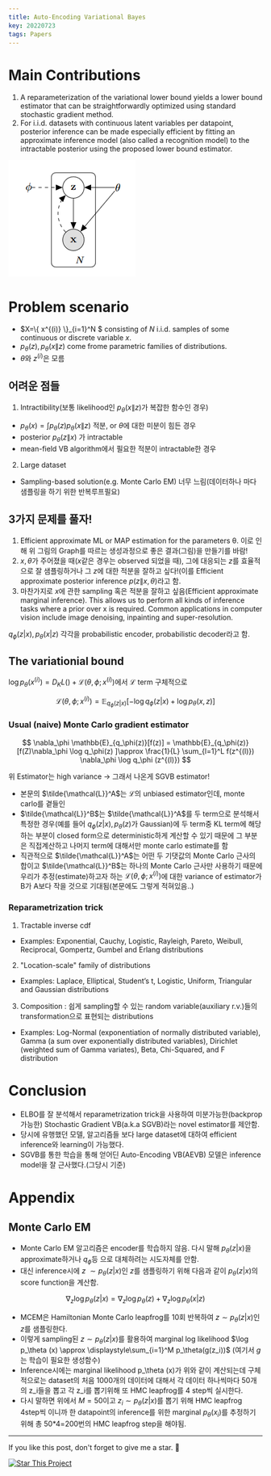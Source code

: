 ```yaml
---
title: Auto-Encoding Variational Bayes
key: 20220723
tags: Papers
---
```


# Main Contributions
1. A reparameterization of the variational lower bound yields a lower bound estimator that can be straightforwardly optimized using standard stochastic gradient method.
2. For i.i.d. datasets with continuous latent variables per datapoint, posterior inference can be made especially efficient by fitting an approximate inference model (also called a recognition model) to the intractable posterior using the proposed lower bound estimator.

![vae_graph](/assets/vae_graph.png)

# Problem scenario

- $X=\\{ x^{(i)} \\}_{i=1}^N $ consisting of $N$ i.i.d. samples of some continuous or discrete variable $x$.
- $p_\theta(z), p_\theta(x\|z)$ come frome parametric families of distributions.
- $\theta$와 $z^{(i)}$은 모름
 
## 어려운 점들
1. Intractibility(보통 likelihood인 $p_\theta(x\|z)$가 복잡한 함수인 경우)
  - $p_\theta(x)=\int p_\theta(z)p_\theta(x\|z)$ 적분, or $\theta$에 대한 미분이 힘든 경우
  - posterior $p_\theta(z\|x)$ 가 intractable
  - mean-field VB algorithm에서 필요한 적분이 intractable한 경우
2. Large dataset
  - Sampling-based solution(e.g. Monte Carlo EM) 너무 느림(데이터하나 마다 샘플링을 하기 위한 반복루프필요)

## 3가지 문제를 풀자!

1. Efficient approximate ML or MAP estimation for the parameters θ. 이로 인해 위 그림의 Graph를 따르는 생성과정으로 좋은 결과(그림)을 만들기를 바람!
2. $x, \theta$가 주어졌을 때($x$같은 경우는 observed 되었을 때), 그에 대응되는 $z$를 효율적으로 잘 샘플링하거나 그 $z$에 대한 적분을 잘하고 싶다!(이를 Efficient approximate posterior inference $p(z\|x,\theta)$라고 함.
3. 마찬가지로 $x$에 관한 sampling 혹은 적분을 잘하고 싶음(Efficient approximate marginal inference). This allows us to perform all kinds of inference tasks where a prior over x is required. Common applications in computer vision include image denoising, inpainting and super-resolution.

$q_\phi(z\lvert x), p_\theta(x\lvert z)$ 각각을 probabilistic encoder, probabilistic decoder라고 함.

## The variationial bound

$\log p_\theta(x^{(i)}) = D_KL()+\mathcal{L}(\theta,\phi;x^{(i)})$에서 $\mathcal{L}$ term
구체적으로

$$
\mathcal{L}(\theta,\phi;x^{(i)}) = \mathbb{E}_{q_\phi(z\lvert x)}[ -\log q_\phi(z\lvert x) + \log p_\theta(x,z) ]
$$

### Usual (naive) Monte Carlo gradient estimator

$$
\nabla_\phi \mathbb{E}_{q_\phi(z)}[f(z)] = \mathbb{E}_{q_\phi(z)}[f(Z)\nabla_\phi \log q_\phi(z) ]\approx \frac{1}{L} \sum_{l=1}^L f(z^{(l)}) \nabla_\phi \log q_\phi (z^{(l)}) 
$$

위 Estimator는 high variance -> 그래서 나온게 SGVB estimator!

- 본문의 $\tilde{\mathcal{L}}^A$는 $\mathcal{L}$의 unbiased estimator인데, monte carlo를 곁들인
- $\tilde{\mathcal{L}}^B$는 $\tilde{\mathcal{L}}^A$를 두 term으로 분석해서 특정한 경우(예를 들어 $q_\phi(z\lvert x), p_\theta(z)$가 Gaussian)에 두 term중 KL term에 해당하는 부분이 closed form으로 deterministic하게 계산할 수 있기 때문에 그 부분은 직접계산하고 나머지 term에 대해서만 monte carlo estimate를 함
- 직관적으로 $\tilde{\mathcal{L}}^A$는 어떤 두 기댓값의 Monte Carlo 근사의 합이고 $\tilde{\mathcal{L}}^B$는 하나의 Monte Carlo 근사만 사용하기 때문에 우리가 추정(estimate)하고자 하는 $\mathcal{L}(\theta,\phi;x^{(i)})$에 대한 variance of estimator가 B가 A보다 작을 것으로 기대됨(본문에도 그렇게 적혀있음..)

### Reparametrization trick

1. Tractable inverse cdf 
  - Examples: Exponential, Cauchy, Logistic, Rayleigh, Pareto, Weibull, Reciprocal, Gompertz, Gumbel and Erlang distributions
2. "Location-scale" family of distributions
  - Examples: Laplace, Elliptical, Student’s t, Logistic, Uniform, Triangular and Gaussian distributions
3. Composition : 쉽게 sampling할 수 있는 random variable(auxiliary r.v.)들의 transformation으로 표현되는 distributions
  - Examples: Log-Normal (exponentiation of normally distributed variable), Gamma (a sum over exponentially distributed variables), Dirichlet (weighted
sum of Gamma variates), Beta, Chi-Squared, and F distribution




# Conclusion

- ELBO를 잘 분석해서 reparametrization trick을 사용하여 미분가능한(backprop가능한) Stochastic Gradient VB(a.k.a SGVB)라는 novel estimator를 제안함.
- 당시에 유행했던 모델, 알고리즘들 보다 large dataset에 대하여 efficient inference와 learning이 가능했다.
- SGVB를 통한 학습을 통해 얻어딘 Auto-Encoding VB(AEVB) 모델은 inference model을 잘 근사했다.(그당시 기준)

# Appendix

## Monte Carlo EM

- Monte Carlo EM 알고리즘은 encoder를 학습하지 않음. 다시 말해 $p_\theta(z\lvert x)$을 approximate하거나 $q_\phi$등 으로 대체하려는 시도자체를 안함.
- 대신 inference시에 $z~\sim p_\theta(z\lvert x)$인 $z$를 샘플링하기 위해 다음과 같이 $p_\theta(z\lvert x)$의 score function을 계산함.

$$
\nabla_z\log p_\theta(z\lvert x) = \nabla_z \log p_\theta(z) + \nabla_z \log p_\theta (x\lvert z)
$$

- MCEM은 Hamiltonian Monte Carlo leapfrog를 10회 반복하여 $z\sim p_\theta(z\lvert x)$인 $z$를 샘플링한다.
- 이렇게 sampling된 $z\sim p_\theta(z\lvert x)$를 활용하여 marginal log likelihood $\log p_\theta (x) \approx \displaystyle\sum_{i=1}^M p_\theta(g(z_i))$ (여기서 $g$는 학습이 필요한 생성함수)
- Inference시에는 marginal likelihood p_\theta (x)가 위와 같이 계산되는데 구체적으로는 dataset의 처음 1000개의 데이터에 대해서 각 데이터 하나씩마다 50개의 z_i들을 뽑고 각 z_i를 뽑기위해 또 HMC leapfrog를 4 step씩 실시한다.
- 다시 말하면 위에서 $M=50$이고 $z_i\sim p_\theta(z\lvert x)$를 뽑기 위해 HMC leapfrog 4step씩 이니까 한 datapoint의 inference를 위한 marginal $p_\theta(x_i)$를 추정하기 위해 총 50*4=200번의 HMC leapfrog step을 해야됨.



<!--more-->

---

If you like this post, don't forget to give me a star. :star2:

[![Star This Project](https://img.shields.io/github/stars/hscho100/hscho100.github.io.svg?label=Stars&style=social)](https://github.com/hscho100/hscho100.github.io/)
